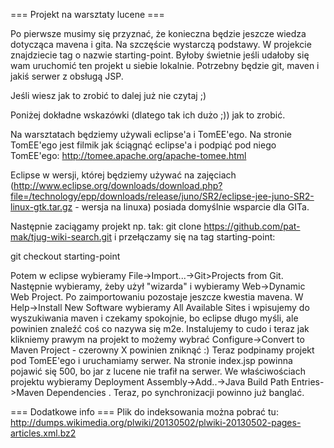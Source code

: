 === Projekt na warsztaty lucene ===

Po pierwsze musimy się przyznać, że konieczna będzie jeszcze wiedza dotycząca mavena i gita. Na szczęście wystarczą podstawy. 
W projekcie znajdziecie tag o nazwie starting-point. Byłoby świetnie jeśli udałoby się wam uruchomić ten projekt u siebie lokalnie. Potrzebny będzie git, maven i jakiś serwer z obsługą JSP. 

Jeśli wiesz jak to zrobić to dalej już nie czytaj ;)

Poniżej dokładne wskazówki (dlatego tak ich dużo ;)) jak to zrobić.

Na warsztatach będziemy używali eclipse'a i TomEE'ego. Na stronie TomEE'ego jest filmik jak ściągnąć eclipse'a i podpiąć pod niego TomEE'ego: http://tomee.apache.org/apache-tomee.html

Eclipse w wersji, której będziemy używać na zajęciach (http://www.eclipse.org/downloads/download.php?file=/technology/epp/downloads/release/juno/SR2/eclipse-jee-juno-SR2-linux-gtk.tar.gz - wersja na linuxa) posiada domyślnie wsparcie dla GITa.

Następnie zaciągamy projekt np. tak:
git clone https://github.com/pat-mak/tjug-wiki-search.git
i przełączamy się na tag starting-point:

git checkout starting-point

Potem w eclipse wybieramy File->Import...->Git>Projects from Git. Następnie wybieramy, żeby użył "wizarda" i wybieramy Web->Dynamic Web Project. 
Po zaimportowaniu pozostaje jeszcze kwestia mavena. W Help->Install New Software  wybieramy All Available Sites i wpisujemy do wyszukiwania maven i czekamy spokojnie, bo eclipse długo myśli, ale powinien znaleźć coś co nazywa się m2e. Instalujemy to cudo i teraz jak klikniemy prawym na projekt to możemy wybrać Configure->Convert to Maven Project - czerowny X powinien zniknąć :) 
Teraz podpinamy projekt pod TomEE'ego i uruchamiamy serwer. Na stronie index.jsp powinna pojawić się 500, bo jar z lucene nie trafił na serwer. We właściwościach projektu wybieramy Deployment Assembly->Add..->Java Build Path Entries->Maven Dependencies . Teraz, po synchronizacji powinno już banglać.


=== Dodatkowe info ===
Plik do indeksowania można pobrać tu: http://dumps.wikimedia.org/plwiki/20130502/plwiki-20130502-pages-articles.xml.bz2
